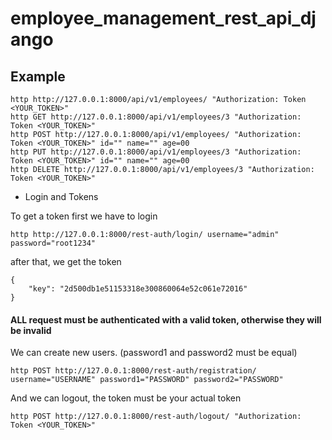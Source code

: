 # employee_management_rest_api_django
## Example
    
    http http://127.0.0.1:8000/api/v1/employees/ "Authorization: Token <YOUR_TOKEN>"
    http GET http://127.0.0.1:8000/api/v1/employees/3 "Authorization: Token <YOUR_TOKEN>"
    http POST http://127.0.0.1:8000/api/v1/employees/ "Authorization: Token <YOUR_TOKEN>" id="" name="" age=00
    http PUT http://127.0.0.1:8000/api/v1/employees/3 "Authorization: Token <YOUR_TOKEN>" id="" name="" age=00
    http DELETE http://127.0.0.1:8000/api/v1/employees/3 "Authorization: Token <YOUR_TOKEN>"


* Login and Tokens

To get a token first we have to login

	http http://127.0.0.1:8000/rest-auth/login/ username="admin" password="root1234"


after that, we get the token

    {
        "key": "2d500db1e51153318e300860064e52c061e72016"
    }


#### ALL request must be authenticated with a valid token, otherwise they will be invalid

We can create new users. (password1 and password2 must be equal)

    http POST http://127.0.0.1:8000/rest-auth/registration/ username="USERNAME" password1="PASSWORD" password2="PASSWORD"


And we can logout, the token must be your actual token

    http POST http://127.0.0.1:8000/rest-auth/logout/ "Authorization: Token <YOUR_TOKEN>" 




